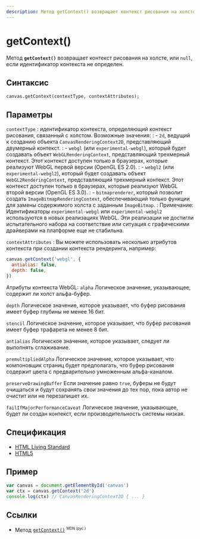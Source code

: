 ```yaml
---
description: Метод getContext() возвращает контекст рисования на холсте, или null, если идентификатор контекста не определен
---
```


# getContext()

Метод **`getContext()`** возвращает контекст рисования на холсте, или `null`, если идентификатор контекста не определен.

## Синтаксис

```
canvas.getContext(contextType, contextAttributes);
```

## Параметры

`contextType`
: идентификатор контекста, определяющий контекст рисования, связанный с холстом. Возможные значения:
: - `2d`, ведущий к созданию объекта `CanvasRenderingContext2D`, представляющий двумерный контекст.
: - `webgl` (или `experimental-webgl`), который будет создавать объект `WebGLRenderingContext`, представляющий трехмерный контекст. Этот контекст доступен только в браузерах, которые реализуют WebGL первой версии (OpenGL ES 2.0).
: - `webgl2` (или `experimental-webgl2`), который будет создавать объект `WebGL2RenderingContext`, представляющий трехмерный контекст. Этот контекст доступен только в браузерах, которые реализуют WebGL второй версии (OpenGL ES 3.0).
: - `bitmaprenderer`, который позволит создать `ImageBitmapRenderingContext`, обеспечивающий только функции для замены содержимого холста с заданным `ImageBitmap`.
: Примечание: Идентификаторы `experimental-webgl` или `experimental-webgl2` используются в новых реализациях WebGL. Эти реализации не достигли испытательного набора на соответствие или ситуация с графическими драйверами на платформе еще не стабильна.

`contextAttributes`
: Вы можете использовать несколько атрибутов контекста при создании контекста рендеринга, например:

```js
canvas.getContext('webgl', {
  antialias: false,
  depth: false,
})
```

Атрибуты контекста WebGL:
`alpha`
Логическое значение, указывающее, содержит ли холст альфа-буфер.

`depth`
Логическое значение, которое указывает, что буфер рисования имеет буфер глубины не менее 16 бит.

`stencil`
Логическое значение, которое указывает, что буфер рисования имеет буфер трафарета не менее 8 бит.

`antialias`
Логическое значение, которое указывает, следует ли выполнять сглаживание.

`premultipliedAlpha`
Логическое значение, которое указывает, что компоновщик страниц будет предполагать, что буфер рисования содержит цвета с предварительно умноженным альфа-каналом.

`preserveDrawingBuffer`
Если значение равно `true`, буферы не будут очищаться и будут сохранять свои значения до тех пор, пока автор не очистит или не перезапишет их.

`failIfMajorPerformanceCaveat`
Логическое значение, указывающее, будет ли создан контекст, если производительность системы низкая.

## Спецификация

- [HTML Living Standard](https://html.spec.whatwg.org/multipage/canvas.html#dom-canvas-getcontext)
- [HTML5](https://www.w3.org/TR/html50/scripting-1.html#dom-canvas-getcontext)

## Пример

```js
var canvas = document.getElementById('canvas')
var ctx = canvas.getContext('2d')
console.log(ctx) // CanvasRenderingContext2D { ... }
```

## Ссылки

- Метод [`getContext()`](https://developer.mozilla.org/ru/docs/Web/API/HTMLCanvasElement/getContext) <sup><small>MDN (рус.)</small></sup>
